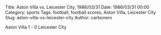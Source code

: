 Title: Aston Villa vs. Leicester City, 1986/03/31
Date: 1986/03/31 00:00
Category: sports
Tags: football, football scores, Aston Villa, Leicester City
Slug: aston-villa-vs-leicester-city
Author: carbonero


Aston Villa 1 - 0 Leicester City

